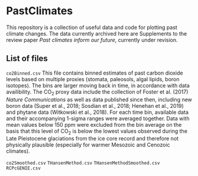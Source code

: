 # PastClimates

This repository is a collection of useful data and code for plotting past climate changes. The data currently archived here are Supplements to the review paper *Past climates inform our future*, currently under revision.


## List of files

`co2Binned.csv`
This file contains binned estimates of past carbon dioxide levels based on multiple proxies (stomata, paleosols, algal lipids, boron isotopes). The bins are larger moving back in time, in accordance with data availibility. The CO<sub>2</sub> proxy data include the collection of Foster et al. (2017) *Nature Communications* as well as data published since then, including new boron data (Super et al., 2018; Sosdian et al., 2018; Henehan et al., 2019) and phytane data (Witkowski et al., 2018). For each time bin, available data and their accompanying 1-sigma ranges were averaged together. Data with mean values below 150 ppm were excluded from the bin average on the basis that this level of CO<sub>2</sub> is below the lowest values observed during the Late Pleistocene glaciations from the ice core record and therefore not physically plausible (especially for warmer Mesozoic and Cenozoic climates).

`co2Smoothed.csv`
`THansenMethod.csv`
`THansenMethodSmoothed.csv`
`RCPcGENIE.csv`


